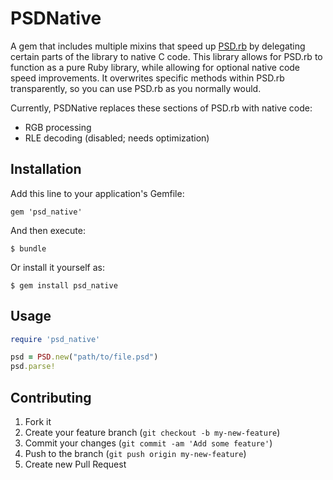 # PSDNative

A gem that includes multiple mixins that speed up [PSD.rb](https://github.com/layervault/psd.rb) by delegating certain parts of the library to native C code. This library allows for PSD.rb to function as a pure Ruby library, while allowing for optional native code speed improvements. It overwrites specific methods within PSD.rb transparently, so you can use PSD.rb as you normally would.

Currently, PSDNative replaces these sections of PSD.rb with native code:

* RGB processing
* RLE decoding (disabled; needs optimization)

## Installation

Add this line to your application's Gemfile:

    gem 'psd_native'

And then execute:

    $ bundle

Or install it yourself as:

    $ gem install psd_native

## Usage

``` ruby
require 'psd_native'

psd = PSD.new("path/to/file.psd")
psd.parse!
```

## Contributing

1. Fork it
2. Create your feature branch (`git checkout -b my-new-feature`)
3. Commit your changes (`git commit -am 'Add some feature'`)
4. Push to the branch (`git push origin my-new-feature`)
5. Create new Pull Request
